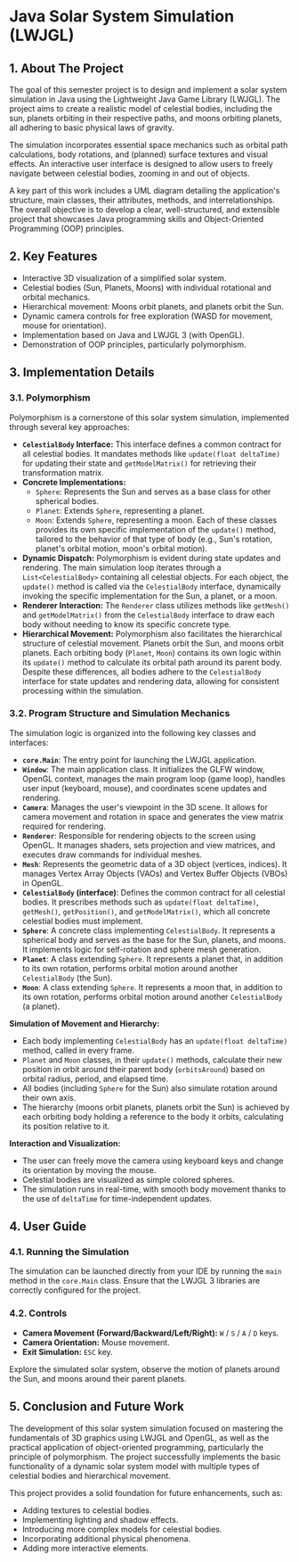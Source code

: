 # Java Solar System Simulation (LWJGL)

## 1. About The Project

The goal of this semester project is to design and implement a solar system simulation in Java using the Lightweight Java Game Library (LWJGL). The project aims to create a realistic model of celestial bodies, including the sun, planets orbiting in their respective paths, and moons orbiting planets, all adhering to basic physical laws of gravity.

The simulation incorporates essential space mechanics such as orbital path calculations, body rotations, and (planned) surface textures and visual effects. An interactive user interface is designed to allow users to freely navigate between celestial bodies, zooming in and out of objects.

A key part of this work includes a UML diagram detailing the application's structure, main classes, their attributes, methods, and interrelationships. The overall objective is to develop a clear, well-structured, and extensible project that showcases Java programming skills and Object-Oriented Programming (OOP) principles.

## 2. Key Features

*   Interactive 3D visualization of a simplified solar system.
*   Celestial bodies (Sun, Planets, Moons) with individual rotational and orbital mechanics.
*   Hierarchical movement: Moons orbit planets, and planets orbit the Sun.
*   Dynamic camera controls for free exploration (WASD for movement, mouse for orientation).
*   Implementation based on Java and LWJGL 3 (with OpenGL).
*   Demonstration of OOP principles, particularly polymorphism.

## 3. Implementation Details

### 3.1. Polymorphism

Polymorphism is a cornerstone of this solar system simulation, implemented through several key approaches:

*   **`CelestialBody` Interface:** This interface defines a common contract for all celestial bodies. It mandates methods like `update(float deltaTime)` for updating their state and `getModelMatrix()` for retrieving their transformation matrix.
*   **Concrete Implementations:**
    *   `Sphere`: Represents the Sun and serves as a base class for other spherical bodies.
    *   `Planet`: Extends `Sphere`, representing a planet.
    *   `Moon`: Extends `Sphere`, representing a moon.
    Each of these classes provides its own specific implementation of the `update()` method, tailored to the behavior of that type of body (e.g., Sun's rotation, planet's orbital motion, moon's orbital motion).
*   **Dynamic Dispatch:** Polymorphism is evident during state updates and rendering. The main simulation loop iterates through a `List<CelestialBody>` containing all celestial objects. For each object, the `update()` method is called via the `CelestialBody` interface, dynamically invoking the specific implementation for the Sun, a planet, or a moon.
*   **Renderer Interaction:** The `Renderer` class utilizes methods like `getMesh()` and `getModelMatrix()` from the `CelestialBody` interface to draw each body without needing to know its specific concrete type.
*   **Hierarchical Movement:** Polymorphism also facilitates the hierarchical structure of celestial movement. Planets orbit the Sun, and moons orbit planets. Each orbiting body (`Planet`, `Moon`) contains its own logic within its `update()` method to calculate its orbital path around its parent body. Despite these differences, all bodies adhere to the `CelestialBody` interface for state updates and rendering data, allowing for consistent processing within the simulation.

### 3.2. Program Structure and Simulation Mechanics

The simulation logic is organized into the following key classes and interfaces:

*   **`core.Main`**: The entry point for launching the LWJGL application.
*   **`Window`**: The main application class. It initializes the GLFW window, OpenGL context, manages the main program loop (game loop), handles user input (keyboard, mouse), and coordinates scene updates and rendering.
*   **`Camera`**: Manages the user's viewpoint in the 3D scene. It allows for camera movement and rotation in space and generates the view matrix required for rendering.
*   **`Renderer`**: Responsible for rendering objects to the screen using OpenGL. It manages shaders, sets projection and view matrices, and executes draw commands for individual meshes.
*   **`Mesh`**: Represents the geometric data of a 3D object (vertices, indices). It manages Vertex Array Objects (VAOs) and Vertex Buffer Objects (VBOs) in OpenGL.
*   **`CelestialBody` (interface)**: Defines the common contract for all celestial bodies. It prescribes methods such as `update(float deltaTime)`, `getMesh()`, `getPosition()`, and `getModelMatrix()`, which all concrete celestial bodies must implement.
*   **`Sphere`**: A concrete class implementing `CelestialBody`. It represents a spherical body and serves as the base for the Sun, planets, and moons. It implements logic for self-rotation and sphere mesh generation.
*   **`Planet`**: A class extending `Sphere`. It represents a planet that, in addition to its own rotation, performs orbital motion around another `CelestialBody` (the Sun).
*   **`Moon`**: A class extending `Sphere`. It represents a moon that, in addition to its own rotation, performs orbital motion around another `CelestialBody` (a planet).

**Simulation of Movement and Hierarchy:**

*   Each body implementing `CelestialBody` has an `update(float deltaTime)` method, called in every frame.
*   `Planet` and `Moon` classes, in their `update()` methods, calculate their new position in orbit around their parent body (`orbitsAround`) based on orbital radius, period, and elapsed time.
*   All bodies (including `Sphere` for the Sun) also simulate rotation around their own axis.
*   The hierarchy (moons orbit planets, planets orbit the Sun) is achieved by each orbiting body holding a reference to the body it orbits, calculating its position relative to it.

**Interaction and Visualization:**

*   The user can freely move the camera using keyboard keys and change its orientation by moving the mouse.
*   Celestial bodies are visualized as simple colored spheres.
*   The simulation runs in real-time, with smooth body movement thanks to the use of `deltaTime` for time-independent updates.

## 4. User Guide

### 4.1. Running the Simulation

The simulation can be launched directly from your IDE by running the `main` method in the `core.Main` class. Ensure that the LWJGL 3 libraries are correctly configured for the project.

### 4.2. Controls

*   **Camera Movement (Forward/Backward/Left/Right):** `W` / `S` / `A` / `D` keys.
*   **Camera Orientation:** Mouse movement.
*   **Exit Simulation:** `ESC` key.

Explore the simulated solar system, observe the motion of planets around the Sun, and moons around their parent planets.

## 5. Conclusion and Future Work

The development of this solar system simulation focused on mastering the fundamentals of 3D graphics using LWJGL and OpenGL, as well as the practical application of object-oriented programming, particularly the principle of polymorphism. The project successfully implements the basic functionality of a dynamic solar system model with multiple types of celestial bodies and hierarchical movement.

This project provides a solid foundation for future enhancements, such as:

*   Adding textures to celestial bodies.
*   Implementing lighting and shadow effects.
*   Introducing more complex models for celestial bodies.
*   Incorporating additional physical phenomena.
*   Adding more interactive elements.
